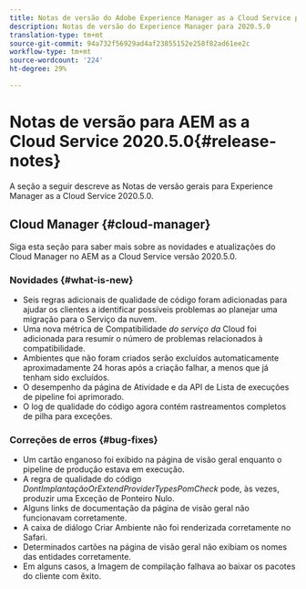 ```yaml
---
title: Notas de versão do Adobe Experience Manager as a Cloud Service para 2020.5.0
description: Notas de versão do Experience Manager para 2020.5.0
translation-type: tm+mt
source-git-commit: 94a732f56929ad4af23855152e258f82ad61ee2c
workflow-type: tm+mt
source-wordcount: '224'
ht-degree: 29%

---
```



# Notas de versão para AEM as a Cloud Service 2020.5.0{#release-notes}

A seção a seguir descreve as Notas de versão gerais para Experience Manager as a Cloud Service 2020.5.0.

## Cloud Manager {#cloud-manager}

Siga esta seção para saber mais sobre as novidades e atualizações do Cloud Manager no AEM as a Cloud Service versão 2020.5.0.

### Novidades {#what-is-new}

* Seis regras adicionais de qualidade de código foram adicionadas para ajudar os clientes a identificar possíveis problemas ao planejar uma migração para o Serviço da nuvem.
* Uma nova métrica de Compatibilidade *do serviço da* Cloud foi adicionada para resumir o número de problemas relacionados à compatibilidade.
* Ambientes que não foram criados serão excluídos automaticamente aproximadamente 24 horas após a criação falhar, a menos que já tenham sido excluídos.
* O desempenho da página de Atividade e da API de Lista de execuções de pipeline foi aprimorado.
* O log de qualidade do código agora contém rastreamentos completos de pilha para exceções.

### Correções de erros {#bug-fixes}

* Um cartão enganoso foi exibido na página de visão geral enquanto o pipeline de produção estava em execução.
* A regra de qualidade do código *DontImplantaçãoOrExtendProviderTypesPomCheck* pode, às vezes, produzir uma Exceção de Ponteiro Nulo.
* Alguns links de documentação da página de visão geral não funcionavam corretamente.
* A caixa de diálogo Criar Ambiente não foi renderizada corretamente no Safari.
* Determinados cartões na página de visão geral não exibiam os nomes das entidades corretamente.
* Em alguns casos, a Imagem de compilação falhava ao baixar os pacotes do cliente com êxito.

